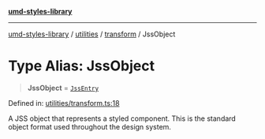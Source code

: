 [**umd-styles-library**](../../../../README.md)

***

[umd-styles-library](../../../../modules.md) / [utilities](../../../README.md) / [transform](../README.md) / JssObject

# Type Alias: JssObject

> **JssObject** = [`JssEntry`](../interfaces/JssEntry.md)

Defined in: [utilities/transform.ts:18](https://github.com/UMD-Digital/design-system/blob/8021d9898368f604bce452fe4dde6fae3a0578fd/packages/styles/source/utilities/transform.ts#L18)

A JSS object that represents a styled component.
This is the standard object format used throughout the design system.
